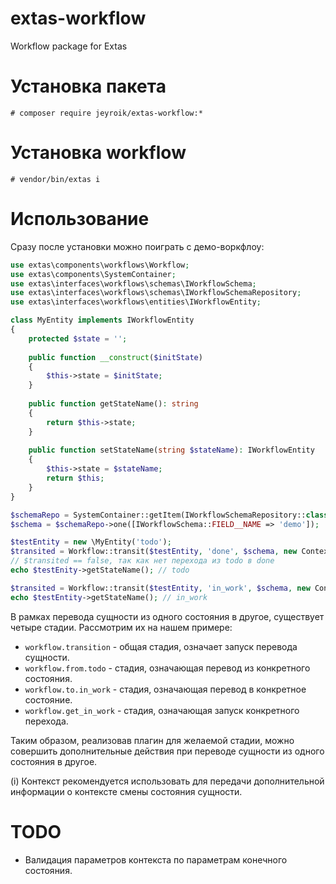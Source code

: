# extas-workflow
Workflow package for Extas

# Установка пакета

`# composer require jeyroik/extas-workflow:*`

# Установка workflow

`# vendor/bin/extas i`

# Использование

Сразу после установки можно поиграть с демо-воркфлоу:

```php
use extas\components\workflows\Workflow;
use extas\components\SystemContainer;
use extas\interfaces\workflows\schemas\IWorkflowSchema;
use extas\interfaces\workflows\schemas\IWorkflowSchemaRepository;
use extas\interfaces\workflows\entities\IWorkflowEntity;

class MyEntity implements IWorkflowEntity
{
    protected $state = '';
    
    public function __construct($initState)
    {
        $this->state = $initState;
    }
    
    public function getStateName(): string
    {
        return $this->state;
    }
    
    public function setStateName(string $stateName): IWorkflowEntity
    {
        $this->state = $stateName;
        return $this;
    }
}

$schemaRepo = SystemContainer::getItem(IWorkflowSchemaRepository::class);
$schema = $schemaRepo->one([IWorkflowSchema::FIELD__NAME => 'demo']);

$testEntity = new \MyEntity('todo');
$transited = Workflow::transit($testEntity, 'done', $schema, new Context(['name' => 'jeyroik']));
// $transited == false, так как нет перехода из todo в done
echo $testEnity->getStateName(); // todo

$transited = Workflow::transit($testEntity, 'in_work', $schema, new Context(['name' => 'jeyroik']));
echo $testEntity->getStateName(); // in_work
```

В рамках перевода сущности из одного состояния в другое, существует четыре стадии. Рассмотрим их на нашем примере:

- `workflow.transition` - общая стадия, означает запуск перевода сущности.
- `workflow.from.todo` - стадия, означающая перевод из конкретного состояния.
- `workflow.to.in_work` - стадия, означающая перевод в конкретное состояние.
- `workflow.get_in_work` - стадия, означающая запуск конкретного перехода.

Таким образом, реализовав плагин для желаемой стадии, можно совершить дополнительные действия при переводе сущности из одного состояния в другое.

(i) Контекст рекомендуется использовать для передачи дополнительной информации о контексте смены состояния сущности.

# TODO

- Валидация параметров контекста по параметрам конечного состояния.